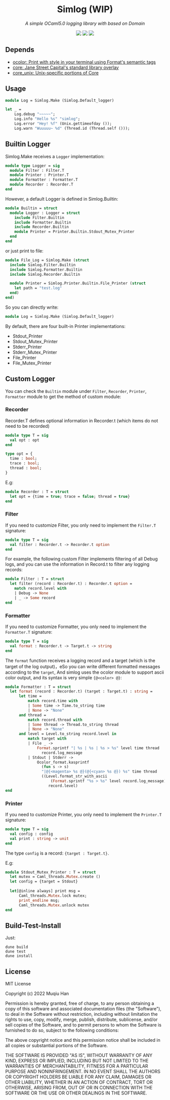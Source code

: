 <div align="center">

# Simlog (WIP)

*A simple OCaml5.0 logging library with based on Domain*

![](https://github.com/muqiuhan/simlog/workflows/Linux/badge.svg)
![](https://github.com/muqiuhan/simlog/workflows/Windows/badge.svg)
![](https://github.com/muqiuhan/simlog/workflows/MacOS/badge.svg)

</div>

## Depends

- [ocolor: Print with style in your terminal using Format's semantic tags ](https://github.com/marc-chevalier/ocolor)
- [core: Jane Street Capital's standard library overlay ](https://github.com/janestreet/core)
- [core_unix: Unix-specific portions of Core ](https://github.com/janestreet/core_unix)

## Usage

```ocaml
module Log = Simlog.Make (Simlog.Default_logger)

let _ =
    Log.debug "~~~~~";
    Log.info "Hello %s" "simlog";
    Log.error "Hey! %f" (Unix.gettimeofday ());
    Log.warn "Wuuuuu~ %d" (Thread.id (Thread.self ()));
```

## Builtin Logger

Simlog.Make receives a `Logger` implementation:
```ocaml
module type Logger = sig
  module Filter : Filter.T
  module Printer : Printer.T
  module Formatter : Formatter.T
  module Recorder : Recorder.T
end
```

However, a default Logger is defined in Simlog.Builtin:
```ocaml
module Builtin = struct
  module Logger : Logger = struct
    include Filter.Builtin
    include Formatter.Builtin
    include Recorder.Builtin
    module Printer = Printer.Builtin.Stdout_Mutex_Printer
  end
end
```

or just print to file:
```ocaml
module File_Log = Simlog.Make (struct
  include Simlog.Filter.Builtin
  include Simlog.Formatter.Builtin
  include Simlog.Recorder.Builtin

  module Printer = Simlog.Printer.Builtin.File_Printer (struct
    let path = "test.log"
  end)
end)
```

So you can directly write:
```ocaml
module Log = Simlog.Make (Simlog.Default_logger)
```

By default, there are four built-in Printer implementations:
- Stdout_Printer
- Stdout_Mutex_Printer
- Stderr_Printer
- Stderr_Mutex_Printer
- File_Printer
- File_Mutex_Printer

## Custom Logger
You can check the `Builtin` module under `Filter`, `Recorder`, `Printer`, `Formatter` module to get the method of custom module:

### Recorder
Recorder.T defines optional information in Recorder.t (which items do not need to be recorded)
```ocaml
module type T = sig
  val opt : opt
end
```

```ocaml
type opt = {
  time : bool;
  trace : bool;
  thread : bool;
}
```

E.g:
```ocaml
module Recorder : T = struct
  let opt = {time = true; trace = false; thread = true}
end
```

### Filter

If you need to customize Filter, you only need to implement the `Filter.T` signature:
```ocaml
module type T = sig
  val filter : Recorder.t -> Recorder.t option
end
```

For example, the following custom Filter implements filtering of all Debug logs, and you can use the information in Record.t to filter any logging records:
```ocaml
module Filter : T = struct
  let filter (record : Recorder.t) : Recorder.t option =
    match record.level with
    | Debug -> None
    | _ -> Some record
end
```

### Formatter

If you need to customize Formatter, you only need to implement the `Formatter.T` signature:
```ocaml
module type T = sig
  val format : Recorder.t -> Target.t -> string
end
```

The `format` function receives a logging record and a target (which is the target of the log output)，eSo you can write different formatted messages according to the `target`, And simlog uses the ocolor module to support ascii color output, and its syntax is very simple `{@<color> @}`:
```ocaml
module Formatter : T = struct
  let format (record : Recorder.t) (target : Target.t) : string =
      let time =
          match record.time with
          | Some time -> Time.to_string time
          | None -> "None"
      and thread =
          match record.thread with
          | Some thread -> Thread.to_string thread
          | None -> "None"
      and level = Level.to_string record.level in
          match target with
          | File _ ->
              Format.sprintf "| %s | %s | %s > %s" level time thread
                record.log_message
          | Stdout | Stderr ->
              Ocolor_format.kasprintf
                (fun s -> s)
                "|@{<magenta> %s @}(@{<cyan> %s @}) %s" time thread
                ((Level.format_str_with_ascii
                    (Format.sprintf "%s > %s" level record.log_message))
                   record.level)
end
```

### Printer

If you need to customize Printer, you only need to implement the `Printer.T` signature:
```ocaml
module type T = sig
  val config : config
  val print : string -> unit
end
```
The type `config` is a record: `{target : Target.t}`.

E.g:
```ocaml
module Stdout_Mutex_Printer : T = struct
  let mutex = Caml_threads.Mutex.create ()
  let config = {target = Stdout}
  
  let[@inline always] print msg =
      Caml_threads.Mutex.lock mutex;
      print_endline msg;
      Caml_threads.Mutex.unlock mutex
end
```

## Build-Test-Install

Just:
```
dune build
dune test
dune install
```

## License
MIT License

Copyright (c) 2022 Muqiu Han

Permission is hereby granted, free of charge, to any person obtaining a copy
of this software and associated documentation files (the "Software"), to deal
in the Software without restriction, including without limitation the rights
to use, copy, modify, merge, publish, distribute, sublicense, and/or sell
copies of the Software, and to permit persons to whom the Software is
furnished to do so, subject to the following conditions:

The above copyright notice and this permission notice shall be included in all
copies or substantial portions of the Software.

THE SOFTWARE IS PROVIDED "AS IS", WITHOUT WARRANTY OF ANY KIND, EXPRESS OR
IMPLIED, INCLUDING BUT NOT LIMITED TO THE WARRANTIES OF MERCHANTABILITY,
FITNESS FOR A PARTICULAR PURPOSE AND NONINFRINGEMENT. IN NO EVENT SHALL THE
AUTHORS OR COPYRIGHT HOLDERS BE LIABLE FOR ANY CLAIM, DAMAGES OR OTHER
LIABILITY, WHETHER IN AN ACTION OF CONTRACT, TORT OR OTHERWISE, ARISING FROM,
OUT OF OR IN CONNECTION WITH THE SOFTWARE OR THE USE OR OTHER DEALINGS IN THE
SOFTWARE.